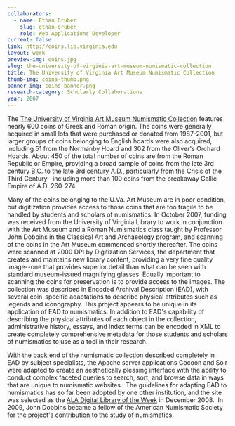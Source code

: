 ```yaml
---
collaborators:
  - name: Ethan Gruber
    slug: ethan-gruber
    role: Web Applications Developer
current: false
link: http://coins.lib.virginia.edu
layout: work
preview-img: coins.jpg
slug: the-university-of-virginia-art-museum-numismatic-collection
title: The University of Virginia Art Museum Numismatic Collection
thumb-img: coins-thumb.png
banner-img: coins-banner.png
research-category: Scholarly Collaborations
year: 2007
---
```


The [The University of Virginia Art Museum Numismatic Collection](http://coins.lib.virginia.edu) features nearly 600 coins of Greek and Roman origin. The coins were generally acquired in small lots that were purchased or donated from 1987-2001, but larger groups of coins belonging to English hoards were also acquired, including 51 from the Normanby Hoard and 302 from the Oliver's Orchard Hoards. About 450 of the total number of coins are from the Roman Republic or Empire, providing a broad sample of coins from the late 3rd century B.C. to the late 3rd century A.D., particularly from the Crisis of the Third Century--including more than 100 coins from the breakaway Gallic Empire of A.D. 260-274.

Many of the coins belonging to the U.Va. Art Museum are in poor condition, but digitization provides access to those coins that are too fragile to be handled by students and scholars of numismatics. In October 2007, funding was received from the University of Virginia Library to work in conjunction with the Art Museum and a Roman Numismatics class taught by Professor John Dobbins in the Classical Art and Archaeology program, and scanning of the coins in the Art Museum commenced shortly thereafter. The coins were scanned at 2000 DPI by Digitization Services, the department that creates and maintains new library content, providing a very fine quality image--one that provides superior detail than what can be seen with standard museum-issued magnifying glasses. Equally important to scanning the coins for preservation is to provide access to the images. The collection was described in Encoded Archival Description (EAD), with several coin-specific adaptations to describe physical attributes such as legends and iconography. This project appears to be unique in its application of EAD to numismatics. In addition to EAD's capability of describing the physical attributes of each object in the collection, administrative history, essays, and index terms can be encoded in XML to create completely comprehensive metadata for those students and scholars of numismatics to use as a tool in their research.

With the back end of the numismatic collection described completely in EAD by subject specialists, the Apache server applications Cocoon and Solr were adapted to create an aesthetically pleasing interface with the ability to conduct complex faceted queries to search, sort, and browse data in ways that are unique to numismatic websites.  The guidelines for adapting EAD to numismatics has so far been adopted by one other institution, and the site was selected as the [ALA Digital Library of the Week](http://www.ilovelibraries.ala.org/diglibweekly/?p=60) in December 2008.  In 2009, John Dobbins became a fellow of the American Numismatic Society for the project's contribution to the study of numismatics.
